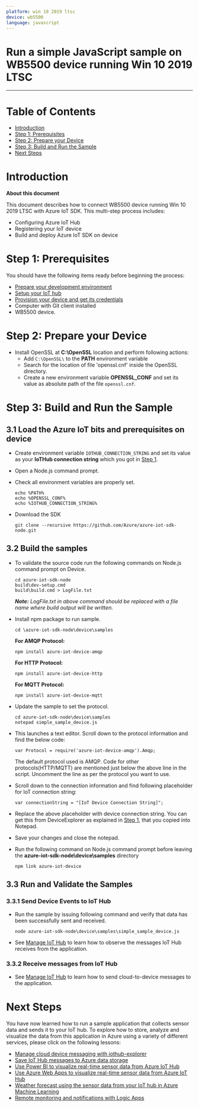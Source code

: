 ```yaml
---
platform: win 10 2019 ltsc
device: wb5500
language: javascript
---
```


Run a simple JavaScript sample on WB5500 device running Win 10 2019 LTSC
===
---

# Table of Contents

-   [Introduction](#Introduction)
-   [Step 1: Prerequisites](#Prerequisites)
-   [Step 2: Prepare your Device](#PrepareDevice)
-   [Step 3: Build and Run the Sample](#Build)
-   [Next Steps](#NextSteps)

<a name="Introduction"></a>
# Introduction

**About this document**

This document describes how to connect WB5500 device running Win 10 2019 LTSC with Azure IoT SDK. This multi-step process includes:
-   Configuring Azure IoT Hub
-   Registering your IoT device
-   Build and deploy Azure IoT SDK on device

<a name="Prerequisites"></a>
# Step 1: Prerequisites

You should have the following items ready before beginning the process:


-   [Prepare your development environment][setup-devbox-linux]
-   [Setup your IoT hub][lnk-setup-iot-hub]
-   [Provision your device and get its credentials][lnk-manage-iot-hub]
-   Computer with Git client installed
-   WB5500 device.

<a name="PrepareDevice"></a>
# Step 2: Prepare your Device

-   Install OpenSSL at **C:\OpenSSL** location and perform following actions:
    -   Add `C:\OpenSSL\` to the **PATH** environment variable
	-   Search for the location of file 'openssl.cnf' inside the OpenSSL directory.
	-   Create a new environment variable **OPENSSL\_CONF** and set its value as absolute path of the file `openssl.cnf`.
	
<a name="Build"></a>
# Step 3: Build and Run the Sample

<a name="Load"></a>
## 3.1 Load the Azure IoT bits and prerequisites on device

-   Create environment variable `IOTHUB_CONNECTION_STRING` and set its value as your **IoTHub connection string** which you got in [Step 1](#Prerequisites).

-   Open a Node.js command prompt.
		
-   Check all environment variables are properly set.

        echo %PATH%
        echo %OPENSSL_CONF%
        echo %IOTHUB_CONNECTION_STRING%
	
-   Download the SDK 

        git clone --recursive https://github.com/Azure/azure-iot-sdk-node.git


<a name="BuildSamples"></a>
## 3.2 Build the samples

-   To validate the source code run the following commands on Node.js command prompt on Device.

        cd azure-iot-sdk-node
        build\dev-setup.cmd
        build\build.cmd > LogFile.txt

    ***Note:*** *LogFile.txt in above command should be replaced with a file name where build output will be written.*

-   Install npm package to run sample.

		cd \azure-iot-sdk-node\device\samples

    **For AMQP Protocol:**
	
        npm install azure-iot-device-amqp
	
    **For HTTP Protocol:**
	
        npm install azure-iot-device-http
	
    **For MQTT Protocol:**

        npm install azure-iot-device-mqtt	

-   Update the sample to set the protocol.

        cd azure-iot-sdk-node\device\samples
        notepad simple_sample_device.js

-   This launches a text editor. Scroll down to the protocol information and find the below code:

        var Protocol = require('azure-iot-device-amqp').Amqp;
	
    The default protocol used is AMQP. Code for other protocols(HTTP/MQTT) are mentioned just below the above line in the script. 
    Uncomment the line as per the protocol you want to use.

-   Scroll down to the connection information and find following placeholder for IoT connection string:

        var connectionString = "[IoT Device Connection String]";

-   Replace the above placeholder with device connection string. You can get this from DeviceExplorer as explained in [Step 1](#Prerequisites), that you copied into Notepad.

-   Save your changes and close the notepad.

-   Run the following command on Node.js command prompt before leaving the **azure-iot-sdk-node\device\samples** directory

        npm link azure-iot-device

<a name="Run"></a>

## 3.3 Run and Validate the Samples

### 3.3.1 Send Device Events to IoT Hub

-   Run the sample by issuing following command and verify that data has been successfully sent and received.

        node azure-iot-sdk-node\device\samples\simple_sample_device.js

-   See [Manage IoT Hub][lnk-manage-iot-hub] to learn how to observe the messages IoT Hub receives from the application.

### 3.3.2 Receive messages from IoT Hub

-   See [Manage IoT Hub][lnk-manage-iot-hub] to learn how to send cloud-to-device messages to the application.

<a name="NextSteps"></a>
# Next Steps

You have now learned how to run a sample application that collects sensor data and sends it to your IoT hub. To explore how to store, analyze and visualize the data from this application in Azure using a variety of different services, please click on the following lessons:

-   [Manage cloud device messaging with iothub-explorer]
-   [Save IoT Hub messages to Azure data storage]
-   [Use Power BI to visualize real-time sensor data from Azure IoT Hub]
-   [Use Azure Web Apps to visualize real-time sensor data from Azure IoT Hub]
-   [Weather forecast using the sensor data from your IoT hub in Azure Machine Learning]
-   [Remote monitoring and notifications with Logic Apps]   

[Manage cloud device messaging with iothub-explorer]: https://docs.microsoft.com/en-us/azure/iot-hub/iot-hub-explorer-cloud-device-messaging
[Save IoT Hub messages to Azure data storage]: https://docs.microsoft.com/en-us/azure/iot-hub/iot-hub-store-data-in-azure-table-storage
[Use Power BI to visualize real-time sensor data from Azure IoT Hub]: https://docs.microsoft.com/en-us/azure/iot-hub/iot-hub-live-data-visualization-in-power-bi
[Use Azure Web Apps to visualize real-time sensor data from Azure IoT Hub]: https://docs.microsoft.com/en-us/azure/iot-hub/iot-hub-live-data-visualization-in-web-apps
[Weather forecast using the sensor data from your IoT hub in Azure Machine Learning]: https://docs.microsoft.com/en-us/azure/iot-hub/iot-hub-weather-forecast-machine-learning
[Remote monitoring and notifications with Logic Apps]: https://docs.microsoft.com/en-us/azure/iot-hub/iot-hub-monitoring-notifications-with-azure-logic-apps
[setup-devbox-linux]: https://github.com/Azure/azure-iot-device-ecosystem/blob/master/get_started/node-devbox-setup.md
[lnk-setup-iot-hub]: ../setup_iothub.md
[lnk-manage-iot-hub]: ../manage_iot_hub.md

